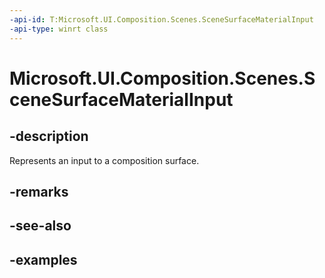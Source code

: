 ```yaml
---
-api-id: T:Microsoft.UI.Composition.Scenes.SceneSurfaceMaterialInput
-api-type: winrt class
---
```


<!-- Class syntax.
public class SceneSurfaceMaterialInput : SceneMaterialInput, SceneMaterialInput
-->

# Microsoft.UI.Composition.Scenes.SceneSurfaceMaterialInput

## -description

Represents an input to a composition surface.

## -remarks

## -see-also

## -examples

